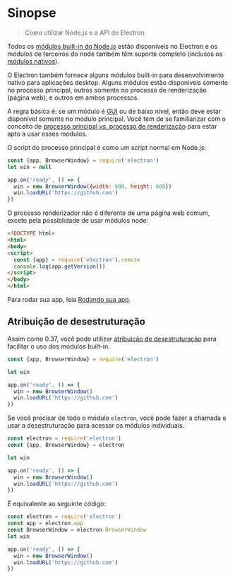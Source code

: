 # Sinopse

> Como utilizar Node.js e a API do Electron.

Todos os [módulos built-in do Node.js](http://nodejs.org/api/) estão disponíveis no Electron e os módulos de terceiros do node também têm suporte completo (inclusos os [módulos nativos](../tutorial/using-native-node-modules.md)).

O Electron também fornece alguns módulos built-in para desenvolvimento nativo para aplicações desktop. Alguns módulos estão disponíveis somente no processo principal, outros somente no processo de renderização (página web), e outros em ambos processos.

A regra básica é: se um módulo é [GUI][gui] ou de baixo nível, então deve estar disponível somente no módulo principal. Você tem de se familiarizar com o conceito de [processo principal vs. processo de renderização](../tutorial/quick-start.md#the-main-process) para estar apto a usar esses módulos.

O script do processo principal é como um script normal em Node.js:

```javascript
const {app, BrowserWindow} = require('electron')
let win = null

app.on('ready', () => {
  win = new BrowserWindow({width: 800, height: 600})
  win.loadURL('https://github.com')
})
```

O processo renderizador não é diferente de uma página web comum, exceto pela possiblidade de usar módulos node:

```html
<!DOCTYPE html>
<html>
<body>
<script>
  const {app} = require('electron').remote
  console.log(app.getVersion())
</script>
</body>
</html>
```

Para rodar sua app, leia [Rodando sua app](../tutorial/quick-start.md#run-your-app).

## Atribuição de desestruturação

Assim como 0.37, você pode utilizar
[atribuição de desestruturação][destructuring-assignment] para facilitar o uso dos módulos built-in.

```javascript
const {app, BrowserWindow} = require('electron')

let win

app.on('ready', () => {
  win = new BrowserWindow()
  win.loadURL('https://github.com')
})
```

Se você precisar de todo o módulo `electron`, você pode fazer a chamada e usar a desestruturação para acessar os módulos individuais.

```javascript
const electron = require('electron')
const {app, BrowserWindow} = electron

let win

app.on('ready', () => {
  win = new BrowserWindow()
  win.loadURL('https://github.com')
})
```

É equivalente ao seguinte código:

```javascript
const electron = require('electron')
const app = electron.app
const BrowserWindow = electron.BrowserWindow
let win

app.on('ready', () => {
  win = new BrowserWindow()
  win.loadURL('https://github.com')
})
```

[gui]: https://en.wikipedia.org/wiki/Graphical_user_interface
[destructuring-assignment]: https://developer.mozilla.org/en-US/docs/Web/JavaScript/Reference/Operators/Destructuring_assignment
